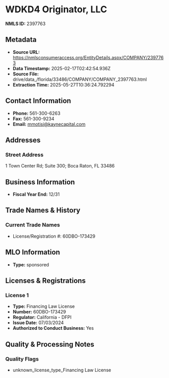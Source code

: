 # WDKD4 Originator, LLC

**NMLS ID:** 2397763

## Metadata
- **Source URL:** https://nmlsconsumeraccess.org/EntityDetails.aspx/COMPANY/2397763
- **Data Timestamp:** 2025-02-17T02:42:54.936Z
- **Source File:** drive/data_/florida/33486/COMPANY/COMPANY_2397763.html
- **Extraction Time:** 2025-05-27T10:36:24.792294

## Contact Information
- **Phone:** 561-300-6263
- **Fax:** 561-300-9234
- **Email:** mmotisi@kaynecapital.com

## Addresses
### Street Address
1 Town Center Rd; Suite 300; Boca Raton, FL 33486

## Business Information
- **Fiscal Year End:** 12/31

## Trade Names & History
### Current Trade Names
- License/Registration #: 60DBO-173429

## MLO Information
- **Type:** sponsored

## Licenses & Registrations

### License 1
- **Type:** Financing Law License
- **Number:** 60DBO-173429
- **Regulator:** California - DFPI
- **Issue Date:** 07/03/2024
- **Authorized to Conduct Business:** Yes

## Quality & Processing Notes
### Quality Flags
- unknown_license_type_Financing Law License
